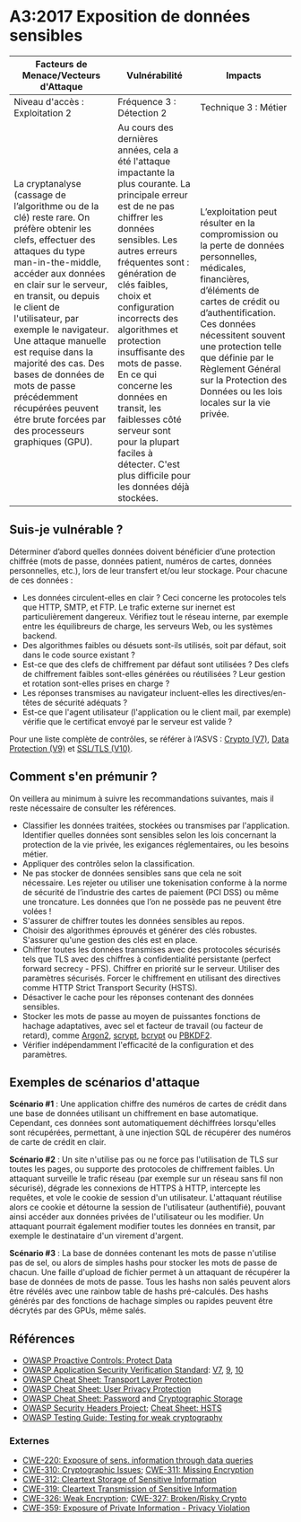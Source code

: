 # A3:2017 Exposition de données sensibles

| Facteurs de Menace/Vecteurs d'Attaque | Vulnérabilité | Impacts  |
| -- | -- | -- |
| Niveau d'accès : Exploitation 2 | Fréquence 3 : Détection 2 | Technique 3 : Métier |
| La cryptanalyse (cassage de l’algorithme ou de la clé) reste rare. On préfère obtenir les clefs, effectuer des attaques du type man-in-the-middle, accéder aux données en clair sur le serveur, en transit, ou depuis le client de l'utilisateur, par exemple le navigateur. Une attaque manuelle est requise dans la majorité des cas. Des bases de données de mots de passe précédemment récupérées peuvent étre brute forcées par des processeurs graphiques (GPU). | Au cours des dernières années, cela a été l'attaque impactante la plus courante. La principale erreur est de ne pas chiffrer les données sensibles. Les autres erreurs fréquentes sont : génération de clés faibles, choix et configuration incorrects des algorithmes et protection insuffisante des mots de passe. En ce qui concerne les données en transit, les faiblesses côté serveur sont pour la plupart faciles à détecter. C'est plus difficile pour les données déjà stockées. | L’exploitation peut résulter en la compromission ou la perte de données personnelles, médicales, financières, d’éléments de cartes de crédit ou d’authentification. Ces données nécessitent souvent une protection telle que définie par le Règlement Général sur la Protection des Données ou les lois locales sur la vie privée. |

## Suis-je vulnérable ?

Déterminer d’abord quelles données doivent bénéficier d’une protection chiffrée (mots de passe, données patient, numéros de cartes, données personnelles, etc.), lors de leur transfert et/ou leur stockage. Pour chacune de ces données :

* Les données circulent-elles en clair ? Ceci concerne les protocoles tels que HTTP, SMTP, et FTP. Le trafic externe sur inernet est particulièrement dangereux. Vérifiez tout le réseau interne, par exemple entre les équilibreurs de charge, les serveurs Web, ou les systèmes backend.
* Des algorithmes faibles ou désuets sont-ils utilisés, soit par défaut, soit dans le code source existant ?
* Est-ce que des clefs de chiffrement par défaut sont utilisées ? Des clefs de chiffrement faibles sont-elles générées ou réutilisées ? Leur gestion et rotation sont-elles prises en charge ?
* Les réponses transmises au navigateur incluent-elles les directives/en-têtes de sécurité adéquats ?
* Est-ce que l'agent utilisateur (l'application ou le client mail, par exemple) vérifie que le certificat envoyé par le serveur est valide ?

Pour une liste complète de contrôles, se référer à l’ASVS : [Crypto (V7)](https://wiki.owasp.org/index.php/ASVS_V7_Cryptography), [Data Protection (V9)](https://wiki.owasp.org/index.php/ASVS_V9_Data_Protection) et [SSL/TLS (V10)](https://wiki.owasp.org/index.php/ASVS_V10_Communications).

## Comment s'en prémunir ?

On veillera au minimum à suivre les recommandations suivantes, mais il reste nécessaire de consulter les références.

* Classifier les données traitées, stockées ou transmises par l'application. Identifier quelles données sont sensibles selon les lois concernant la protection de la vie privée, les exigances réglementaires, ou les besoins métier.
* Appliquer des contrôles selon la classification.
* Ne pas stocker de données sensibles sans que cela ne soit nécessaire. Les rejeter ou utiliser une tokenisation conforme à la norme de sécurité de l’industrie des cartes de paiement (PCI DSS) ou même une troncature. Les données que l’on ne possède pas ne peuvent être volées !
* S'assurer de chiffrer toutes les données sensibles au repos.
* Choisir des algorithmes éprouvés et générer des clés robustes. S'assurer qu'une gestion des clés est en place.
* Chiffrer toutes les données transmises avec des protocoles sécurisés tels que TLS avec des chiffres à confidentialité persistante (perfect forward secrecy - PFS). Chiffrer en priorité sur le serveur. Utiliser des paramètres sécurisés. Forcer le chiffrement en utilisant des directives comme HTTP Strict Transport Security (HSTS).
* Désactiver le cache pour les réponses contenant des données sensibles.
* Stocker les mots de passe au moyen de puissantes fonctions de hachage adaptatives, avec sel et facteur de travail (ou facteur de retard), comme [Argon2](https://www.cryptolux.org/index.php/Argon2), [scrypt](https://wikipedia.org/wiki/Scrypt), [bcrypt](https://wikipedia.org/wiki/Bcrypt) ou [PBKDF2](https://wikipedia.org/wiki/PBKDF2).
* Vérifier indépendamment l'efficacité de la configuration et des paramètres.

## Exemples de scénarios d'attaque

**Scénario #1** : Une application chiffre des numéros de cartes de crédit dans une base de données utilisant un chiffrement en base automatique. Cependant, ces données sont automatiquement déchiffrées lorsqu'elles sont récupérées, permettant, à une injection SQL de récupérer des numéros de carte de crédit en clair. 

**Scénario #2** : Un site n'utilise pas ou ne force pas l'utilisation de TLS sur toutes les pages, ou supporte des protocoles de chiffrement faibles. Un attaquant surveille le trafic réseau (par exemple sur un réseau sans fil non sécurisé), dégrade les connexions de HTTPS à HTTP, intercepte les requêtes, et vole le cookie de session d'un utilisateur. L'attaquant réutilise alors ce cookie et détourne la session de l'utilisateur (authentifié), pouvant ainsi accéder aux données privées de l'utilisateur ou les modifier. Un attaquant pourrait également modifier toutes les données en transit, par exemple le destinataire d'un virement d'argent.

**Scénario #3** : La base de données contenant les mots de passe n'utilise pas de sel, ou alors de simples hashs pour stocker les mots de passe de chacun. Une faille d'upload de fichier permet à un attaquant de récupérer la base de données de mots de passe. Tous les hashs non salés peuvent alors être révélés avec une rainbow table de hashs pré-calculés. Des hashs générés par des fonctions de hachage simples ou rapides peuvent être décrytés par des GPUs, même salés.

## Références

* [OWASP Proactive Controls: Protect Data](https://wiki.owasp.org/index.php/OWASP_Proactive_Controls#7:_Protect_Data)
* [OWASP Application Security Verification Standard]((https://wiki.owasp.org/index.php/Category:OWASP_Application_Security_Verification_Standard_Project)): [V7](https://wiki.owasp.org/index.php/ASVS_V7_Cryptography), [9](https://wiki.owasp.org/index.php/ASVS_V9_Data_Protection), [10](https://wiki.owasp.org/index.php/ASVS_V10_Communications)
* [OWASP Cheat Sheet: Transport Layer Protection](https://wiki.owasp.org/index.php/Transport_Layer_Protection_Cheat_Sheet)
* [OWASP Cheat Sheet: User Privacy Protection](https://wiki.owasp.org/index.php/User_Privacy_Protection_Cheat_Sheet)
* [OWASP Cheat Sheet: Password](https://wiki.owasp.org/index.php/Password_Storage_Cheat_Sheet) and [Cryptographic Storage](https://wiki.owasp.org/index.php/Cryptographic_Storage_Cheat_Sheet)
* [OWASP Security Headers Project](https://wiki.owasp.org/index.php/OWASP_Secure_Headers_Project); [Cheat Sheet: HSTS](https://wiki.owasp.org/index.php/HTTP_Strict_Transport_Security_Cheat_Sheet)
* [OWASP Testing Guide: Testing for weak cryptography](https://wiki.owasp.org/index.php/Testing_for_weak_Cryptography)

### Externes

* [CWE-220: Exposure of sens. information through data queries](https://cwe.mitre.org/data/definitions/220.html)
* [CWE-310: Cryptographic Issues](https://cwe.mitre.org/data/definitions/310.html); [CWE-311: Missing Encryption](https://cwe.mitre.org/data/definitions/311.html)
* [CWE-312: Cleartext Storage of Sensitive Information](https://cwe.mitre.org/data/definitions/312.html)
* [CWE-319: Cleartext Transmission of Sensitive Information](https://cwe.mitre.org/data/definitions/319.html)
* [CWE-326: Weak Encryption](https://cwe.mitre.org/data/definitions/326.html); [CWE-327: Broken/Risky Crypto](https://cwe.mitre.org/data/definitions/327.html)
* [CWE-359: Exposure of Private Information - Privacy Violation](https://cwe.mitre.org/data/definitions/359.html)
